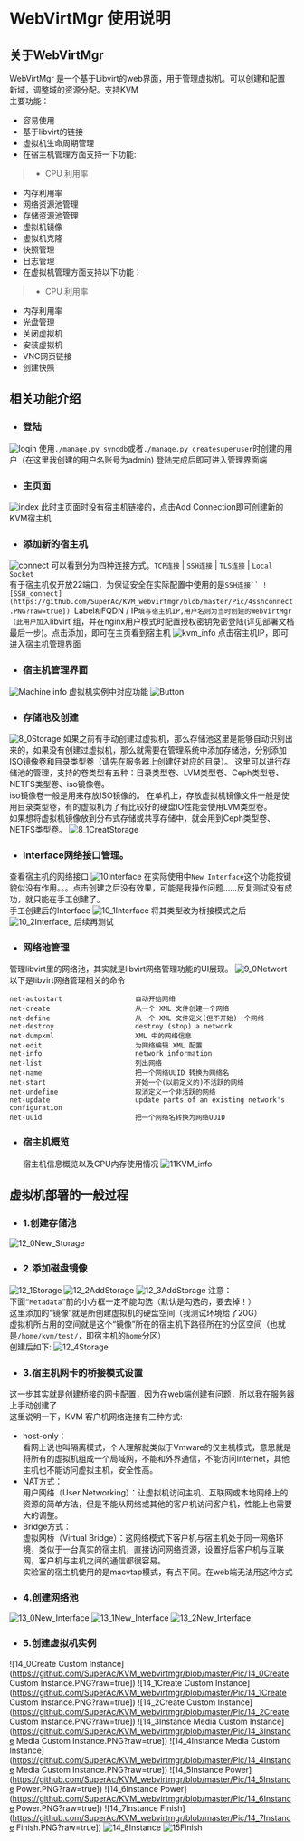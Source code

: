 # WebVirtMgr 使用说明
## 关于WebVirtMgr
 WebVirtMgr 是一个基于Libvirt的web界面，用于管理虚拟机。可以创建和配置
 新域，调整域的资源分配。支持KVM<br>
 主要功能：<br>
 - 容易使用
 - 基于libvirt的链接
 - 虚拟机生命周期管理
 - 在宿主机管理方面支持一下功能:
  > - CPU 利用率
  - 内存利用率
  - 网络资源池管理
  - 存储资源池管理
  - 虚拟机镜像
  - 虚拟机克隆
  - 快照管理
  - 日志管理
 - 在虚拟机管理方面支持以下功能：
  > - CPU 利用率
  - 内存利用率
  - 光盘管理
  - 关闭虚拟机
  - 安装虚拟机
  - VNC网页链接
  - 创建快照

## 相关功能介绍
- ### 登陆
 ![login](https://github.com/SuperAc/KVM_webvirtmgr/blob/master/Pic/1log.PNG?raw=true])
 使用`./manage.py syncdb`或者`./manage.py createsuperuser`时创建的用户（在这里我创建的用户名账号为admin)
 登陆完成后即可进入管理界面端
- ### 主页面
 ![index](https://github.com/SuperAc/KVM_webvirtmgr/blob/master/Pic/2main.PNG?raw=true])
 此时主页面时没有宿主机链接的，点击Add Connection即可创建新的KVM宿主机
- ### 添加新的宿主机
![connect](https://github.com/SuperAc/KVM_webvirtmgr/blob/master/Pic/3.addConnect.PNG?raw=true])
可以看到分为四种连接方式。`TCP连接` | `SSH连接` | `TLS连接` | `Local Socket`<br>
有于宿主机仅开放22端口，为保证安全在实际配置中使用的是`SSH连接``
![SSH_connect](https://github.com/SuperAc/KVM_webvirtmgr/blob/master/Pic/4sshconnect.PNG?raw=true])
`Label`和`FQDN / IP`填写宿主机IP,用户名则为当时创建的WebVirtMgr（此用户加入`libvirt`组，并在nginx用户模式时配置授权密钥免密登陆(详见部署文档最后一步)。点击添加，即可在主页看到宿主机
![kvm_info](https://github.com/SuperAc/KVM_webvirtmgr/blob/master/Pic/5info.PNG?raw=true])
点击宿主机IP，即可进入宿主机管理界面
- ### 宿主机管理界面
![Machine info](https://github.com/SuperAc/KVM_webvirtmgr/blob/master/Pic/6virtinfo.PNG?raw=true])
虚拟机实例中对应功能
![Button](https://github.com/SuperAc/KVM_webvirtmgr/blob/master/Pic/7compuinfo.png?raw=true])
- ### 存储池及创建
![8_0Storage](https://github.com/SuperAc/KVM_webvirtmgr/blob/master/Pic/8_0Storage.png?raw=true])
如果之前有手动创建过虚拟机，那么存储池这里是能够自动识别出来的，如果没有创建过虚拟机，那么就需要在管理系统中添加存储池，分别添加ISO镜像卷和目录类型卷（请先在服务器上创建好对应的目录）。
这里可以进行存储池的管理，支持的卷类型有五种：目录类型卷、LVM类型卷、Ceph类型卷、NETFS类型卷、iso镜像卷。
<br>iso镜像卷一般是用来存放ISO镜像的。
在单机上，存放虚拟机镜像文件一般是使用目录类型卷，有的虚拟机为了有比较好的硬盘IO性能会使用LVM类型卷。<br>
如果想将虚拟机镜像放到分布式存储或共享存储中，就会用到Ceph类型卷、NETFS类型卷。
![8_1CreatStorage](https://github.com/SuperAc/KVM_webvirtmgr/blob/master/Pic/8_1CreateNewStorage.PNG?raw=true])

- ### Interface网络接口管理。
查看宿主机的网络接口
![10Interface](https://github.com/SuperAc/KVM_webvirtmgr/blob/master/Pic/10Interface.png?raw=true])
在实际使用中`New Interface`这个功能按键貌似没有作用。。。点击创建之后没有效果，可能是我操作问题……反复测试没有成功，就只能在手工创建了。<br>
手工创建后的Interface
![10_1Interface](https://github.com/SuperAc/KVM_webvirtmgr/blob/master/Pic/10_1Interface.PNG?raw=true])
将其类型改为桥接模式之后
![10_2Interface_](https://github.com/SuperAc/KVM_webvirtmgr/blob/master/Pic/10_2Interface_.PNG?raw=true])
后续再测试
- ### 网络池管理
管理libvirt里的网络池，其实就是libvirt网络管理功能的UI展现。
![9_0Networt](https://github.com/SuperAc/KVM_webvirtmgr/blob/master/Pic/9_0Networt.PNG?raw=true])
以下是libvirt网络管理相关的命令
```
net-autostart                  自动开始网络
net-create                     从一个 XML 文件创建一个网络
net-define                     从一个 XML 文件定义(但不开始)一个网络
net-destroy                    destroy (stop) a network
net-dumpxml                    XML 中的网络信息
net-edit                       为网络编辑 XML 配置
net-info                       network information
net-list                       列出网络
net-name                       把一个网络UUID 转换为网络名
net-start                      开始一个(以前定义的)不活跃的网络
net-undefine                   取消定义一个非活跃的网络
net-update                     update parts of an existing network's configuration
net-uuid                       把一个网络名转换为网络UUID
```
- ### 宿主机概览
  宿主机信息概览以及CPU内存使用情况
  ![11KVM_info](https://github.com/SuperAc/KVM_webvirtmgr/blob/master/Pic/11KVM_info.png?raw=true])

## 虚拟机部署的一般过程
- ### 1.创建存储池
![12_0New_Storage](https://github.com/SuperAc/KVM_webvirtmgr/blob/master/Pic/12_0New_Storage.PNG?raw=true])

- ### 2.添加磁盘镜像
![12_1Storage](https://github.com/SuperAc/KVM_webvirtmgr/blob/master/Pic/12_1Storage.PNG?raw=true])
![12_2AddStorage](https://github.com/SuperAc/KVM_webvirtmgr/blob/master/Pic/12_2AddStorage.PNG?raw=true])
![12_3AddStorage](https://github.com/SuperAc/KVM_webvirtmgr/blob/master/Pic/12_3AddStorage.PNG?raw=true])
注意：<br>
下面`“Metadata”`前的小方框一定不能勾选（默认是勾选的，要去掉！）<br>
这里添加的“镜像”就是所创建虚拟机的硬盘空间（我测试环境给了20G）<br>
虚拟机所占用的空间就是这个“镜像”所在的宿主机下路径所在的分区空间（也就是`/home/kvm/test/`，即宿主机的`home`分区）<br>
创建后如下:
![12_4Storage](https://github.com/SuperAc/KVM_webvirtmgr/blob/master/Pic/12_4Storage.PNG?raw=true])
- ### 3.宿主机网卡的桥接模式设置
这一步其实就是创建桥接的网卡配置，因为在web端创建有问题，所以我在服务器上手动创建了<br>
这里说明一下，KVM 客户机网络连接有三种方式:<br>
 - host-only：<br>
  看网上说也叫隔离模式，个人理解就类似于Vmware的仅主机模式，意思就是将所有的虚拟机组成一个局域网，不能和外界通信，不能访问Internet，其他主机也不能访问虚拟主机，安全性高。
 - NAT方式：<br>
   用户网络（User Networking）：让虚拟机访问主机、互联网或本地网络上的资源的简单方法，但是不能从网络或其他的客户机访问客户机，性能上也需要大的调整。
 - Bridge方式：<br>
   虚拟网桥（Virtual Bridge）：这网络模式下客户机与宿主机处于同一网络环境，类似于一台真实的宿主机，直接访问网络资源，设置好后客户机与互联网，客户机与主机之间的通信都很容易。<br>
   实验室的宿主机使用的是macvtap模式，有点不同。在web端无法用这种方式
- ### 4.创建网络池
![13_0New_Interface](https://github.com/SuperAc/KVM_webvirtmgr/blob/master/Pic/13_0New_Interface.PNG?raw=true])
![13_1New_Interface](https://github.com/SuperAc/KVM_webvirtmgr/blob/master/Pic/13_1New_Interface.PNG?raw=true])
![13_2New_Interface](https://github.com/SuperAc/KVM_webvirtmgr/blob/master/Pic/13_2New_Interface.PNG?raw=true])
- ### 5.创建虚拟机实例
![14_0Create Custom Instance](https://github.com/SuperAc/KVM_webvirtmgr/blob/master/Pic/14_0Create Custom Instance.PNG?raw=true])
![14_1Create Custom Instance](https://github.com/SuperAc/KVM_webvirtmgr/blob/master/Pic/14_1Create Custom Instance.PNG?raw=true])
![14_2Create Custom Instance](https://github.com/SuperAc/KVM_webvirtmgr/blob/master/Pic/14_2Create Custom Instance.PNG?raw=true])
![14_3Instance Media Custom Instance](https://github.com/SuperAc/KVM_webvirtmgr/blob/master/Pic/14_3Instance Media Custom Instance.PNG?raw=true])
![14_4Instance Media Custom Instance](https://github.com/SuperAc/KVM_webvirtmgr/blob/master/Pic/14_4Instance Media Custom Instance.PNG?raw=true])
![14_5Instance Power](https://github.com/SuperAc/KVM_webvirtmgr/blob/master/Pic/14_5Instance Power.PNG?raw=true])
![14_6Instance Power](https://github.com/SuperAc/KVM_webvirtmgr/blob/master/Pic/14_6Instance Power.PNG?raw=true])
![14_7Instance Finish](https://github.com/SuperAc/KVM_webvirtmgr/blob/master/Pic/14_7Instance Finish.PNG?raw=true])
![14_8Instance](https://github.com/SuperAc/KVM_webvirtmgr/blob/master/Pic/14_8Instance.PNG?raw=true])
![15Finish](https://github.com/SuperAc/KVM_webvirtmgr/blob/master/Pic/15Finish.PNG?raw=true])
